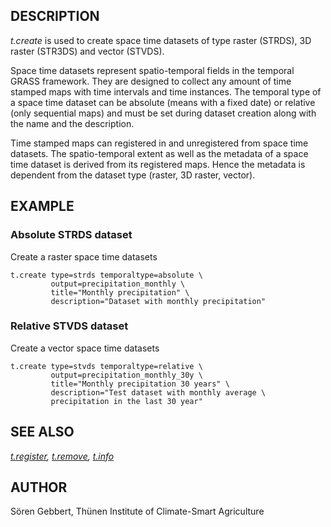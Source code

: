 ## DESCRIPTION

*t.create* is used to create space time datasets of type raster (STRDS),
3D raster (STR3DS) and vector (STVDS).

Space time datasets represent spatio-temporal fields in the temporal
GRASS framework. They are designed to collect any amount of time stamped
maps with time intervals and time instances. The temporal type of a
space time dataset can be absolute (means with a fixed date) or relative
(only sequential maps) and must be set during dataset creation along
with the name and the description.

Time stamped maps can registered in and unregistered from space time
datasets. The spatio-temporal extent as well as the metadata of a space
time dataset is derived from its registered maps. Hence the metadata is
dependent from the dataset type (raster, 3D raster, vector).

## EXAMPLE

### Absolute STRDS dataset

Create a raster space time datasets

```
t.create type=strds temporaltype=absolute \
         output=precipitation_monthly \
         title="Monthly precipitation" \
         description="Dataset with monthly precipitation"
```

### Relative STVDS dataset

Create a vector space time datasets

```
t.create type=stvds temporaltype=relative \
         output=precipitation_monthly_30y \
         title="Monthly precipitation 30 years" \
         description="Test dataset with monthly average \
         precipitation in the last 30 year"
```

## SEE ALSO

*[t.register](t.register.html), [t.remove](t.remove.html),
[t.info](t.info.html)*

## AUTHOR

Sören Gebbert, Thünen Institute of Climate-Smart Agriculture
